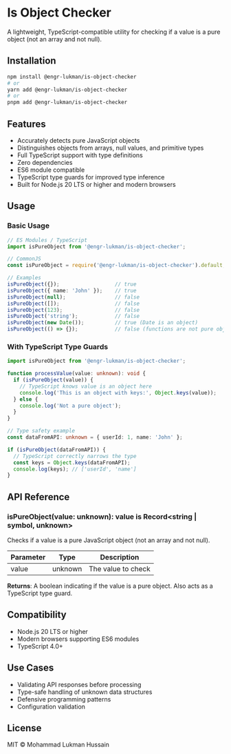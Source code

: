 # Is Object Checker

A lightweight, TypeScript-compatible utility for checking if a value is a pure object (not an array and not null).

## Installation

```bash
npm install @engr-lukman/is-object-checker
# or
yarn add @engr-lukman/is-object-checker
# or
pnpm add @engr-lukman/is-object-checker
```

## Features

- Accurately detects pure JavaScript objects
- Distinguishes objects from arrays, null values, and primitive types
- Full TypeScript support with type definitions
- Zero dependencies
- ES6 module compatible
- TypeScript type guards for improved type inference
- Built for Node.js 20 LTS or higher and modern browsers

## Usage

### Basic Usage

```typescript
// ES Modules / TypeScript
import isPureObject from '@engr-lukman/is-object-checker';

// CommonJS
const isPureObject = require('@engr-lukman/is-object-checker').default;

// Examples
isPureObject({});                  // true
isPureObject({ name: 'John' });    // true
isPureObject(null);                // false
isPureObject([]);                  // false
isPureObject(123);                 // false
isPureObject('string');            // false
isPureObject(new Date());          // true (Date is an object)
isPureObject(() => {});            // false (functions are not pure objects)
```

### With TypeScript Type Guards

```typescript
import isPureObject from '@engr-lukman/is-object-checker';

function processValue(value: unknown): void {
  if (isPureObject(value)) {
    // TypeScript knows value is an object here
    console.log('This is an object with keys:', Object.keys(value));
  } else {
    console.log('Not a pure object');
  }
}

// Type safety example
const dataFromAPI: unknown = { userId: 1, name: 'John' };

if (isPureObject(dataFromAPI)) {
  // TypeScript correctly narrows the type
  const keys = Object.keys(dataFromAPI);
  console.log(keys); // ['userId', 'name']
}
```

## API Reference

### isPureObject(value: unknown): value is Record<string | symbol, unknown>

Checks if a value is a pure JavaScript object (not an array and not null).

| Parameter | Type | Description |
|-----------|------|-------------|
| value | unknown | The value to check |

**Returns**: A boolean indicating if the value is a pure object. Also acts as a TypeScript type guard.

## Compatibility

- Node.js 20 LTS or higher
- Modern browsers supporting ES6 modules
- TypeScript 4.0+

## Use Cases

- Validating API responses before processing
- Type-safe handling of unknown data structures
- Defensive programming patterns
- Configuration validation

## License

MIT © Mohammad Lukman Hussain